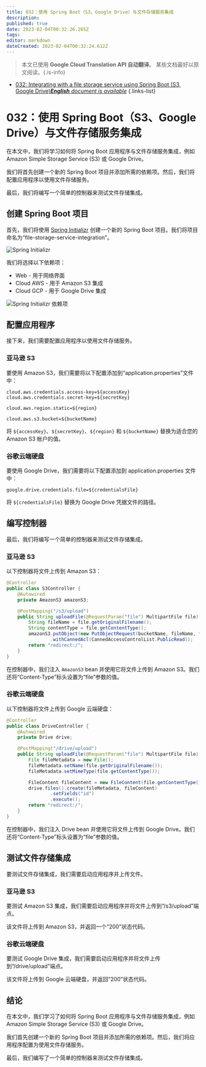 ```yaml
---
title: 032：使用 Spring Boot（S3、Google Drive）与文件存储服务集成
description: 
published: true
date: 2023-02-04T00:32:26.265Z
tags: 
editor: markdown
dateCreated: 2023-02-04T00:32:24.612Z
---
```


> 本文已使用 **Google Cloud Translation API 自动翻译**。
某些文档最好以原文阅读。{.is-info}



- [032: Integrating with a file storage service using Spring Boot (S3, Google Drive)***English** document is available*](/en/Knowledge-base/Spring-Boot/Learning/032-integrating-with-a-file-storage-service-using-spring-boot-s3-google-drive)
{.links-list}


# 032：使用 Spring Boot（S3、Google Drive）与文件存储服务集成

在本文中，我们将学习如何将 Spring Boot 应用程序与文件存储服务集成，例如 Amazon Simple Storage Service (S3) 或 Google Drive。

我们将首先创建一个新的 Spring Boot 项目并添加所需的依赖项。然后，我们将配置应用程序以使用文件存储服务。

最后，我们将编写一个简单的控制器来测试文件存储集成。

## 创建 Spring Boot 项目

首先，我们将使用 [Spring Initializr](https://start.spring.io/) 创建一个新的 Spring Boot 项目。我们将项目命名为“file-storage-service-integration”。

![Spring Initializr](https://i.imgur.com/HUjEr9r.png)

我们将选择以下依赖项：

* Web - 用于网络界面
* Cloud AWS - 用于 Amazon S3 集成
* Cloud GCP - 用于 Google Drive 集成

![Spring Initializr 依赖项](https://i.imgur.com/uTq8g4I.png)

## 配置应用程序

接下来，我们需要配置应用程序以使用文件存储服务。

### 亚马逊 S3

要使用 Amazon S3，我们需要将以下配置添加到“application.properties”文件中：

```
cloud.aws.credentials.access-key=${accessKey}
cloud.aws.credentials.secret-key=${secretKey}

cloud.aws.region.static=${region}

cloud.aws.s3.bucket=${bucketName}
```

将 `${accessKey}`、`${secretKey}`、`${region}` 和 `${bucketName}` 替换为适合您的 Amazon S3 帐户的值。

### 谷歌云端硬盘

要使用 Google Drive，我们需要将以下配置添加到 application.properties 文件中：

```
google.drive.credentials.file=${credentialsFile}
```

将 `${credentialsFile}` 替换为 Google Drive 凭据文件的路径。

## 编写控制器

最后，我们将编写一个简单的控制器来测试文件存储集成。

### 亚马逊 S3

以下控制器将文件上传到 Amazon S3：

```java
@Controller
public class S3Controller {
    @Autowired
    private AmazonS3 amazonS3;

    @PostMapping("/s3/upload")
    public String uploadFile(@RequestParam("file") MultipartFile file) {
        String fileName = file.getOriginalFilename();
        String contentType = file.getContentType();
        amazonS3.putObject(new PutObjectRequest(bucketName, fileName, file.getInputStream(), new ObjectMetadata())
                .withCannedAcl(CannedAccessControlList.PublicRead));
        return "redirect:/";
    }
}
```

在控制器中，我们注入 `AmazonS3` bean 并使用它将文件上传到 Amazon S3。我们还将“Content-Type”标头设置为“file”参数的值。

### 谷歌云端硬盘

以下控制器将文件上传到 Google 云端硬盘：

```java
@Controller
public class DriveController {
    @Autowired
    private Drive drive;

    @PostMapping("/drive/upload")
    public String uploadFile(@RequestParam("file") MultipartFile file) throws IOException {
        File fileMetadata = new File();
        fileMetadata.setName(file.getOriginalFilename());
        fileMetadata.setMimeType(file.getContentType());

        FileContent fileContent = new FileContent(file.getContentType(), file);
        drive.files().create(fileMetadata, fileContent)
                .setFields("id")
                .execute();
        return "redirect:/";
    }
}
```

在控制器中，我们注入 Drive bean 并使用它将文件上传到 Google Drive。我们还将“Content-Type”标头设置为“file”参数的值。

## 测试文件存储集成

要测试文件存储集成，我们需要启动应用程序并上传文件。

### 亚马逊 S3

要测试 Amazon S3 集成，我们需要启动应用程序并将文件上传到“/s3/upload”端点。

该文件将上传到 Amazon S3，并返回一个“200”状态代码。

### 谷歌云端硬盘

要测试 Google Drive 集成，我们需要启动应用程序并将文件上传到“/drive/upload”端点。

该文件将上传到 Google 云端硬盘，并返回“200”状态代码。

## 结论

在本文中，我们学习了如何将 Spring Boot 应用程序与文件存储服务集成，例如 Amazon Simple Storage Service (S3) 或 Google Drive。

我们首先创建一个新的 Spring Boot 项目并添加所需的依赖项。然后，我们将应用程序配置为使用文件存储服务。

最后，我们编写了一个简单的控制器来测试文件存储集成。